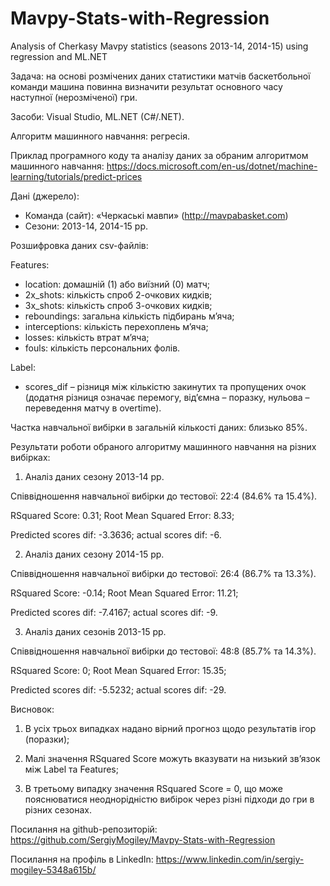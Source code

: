 # Mavpy-Stats-with-Regression
Analysis of Cherkasy Mavpy statistics (seasons 2013-14, 2014-15) using regression and ML.NET

Задача: на основі розмічених даних статистики матчів баскетбольної команди машина повинна визначити результат основного часу наступної (нерозміченої) гри.

Засоби: Visual Studio, ML.NET (C#/.NET).

Алгоритм машинного навчання: регресія.

Приклад програмного коду та аналізу даних за обраним алгоритмом машинного навчання: https://docs.microsoft.com/en-us/dotnet/machine-learning/tutorials/predict-prices

Дані (джерело):

-	Команда (сайт): «Черкаські мавпи» (http://mavpabasket.com)
-	Сезони: 2013-14, 2014-15 рр.

Розшифровка даних csv-файлів:

Features:
-	location: домашній (1) або виїзний (0) матч;
-	2x_shots: кількість спроб 2-очкових кидків;
-	3x_shots: кількість спроб 3-очкових кидків;
-	reboundings: загальна кількість підбирань м’яча;
-	interceptions: кількість перехоплень м’яча;
-	losses: кількість втрат м’яча;
-	fouls: кількість персональних фолів.

Label:
- scores_dif – різниця між кількістю закинутих та пропущених очок (додатня різниця означає перемогу, від’ємна – поразку, нульова – переведення матчу в overtime).

Частка навчальної вибірки в загальній кількості даних: близько 85%.

Результати роботи обраного алгоритму машинного навчання на різних вибірках:

1. Аналіз даних сезону 2013-14 рр.

Співвідношення навчальної вибірки до тестової: 22:4 (84.6% та 15.4%).

RSquared Score: 0.31; Root Mean Squared Error: 8.33;

Predicted scores dif: -3.3636; actual scores dif: -6.

2. Аналіз даних сезону 2014-15 рр.
 
Співвідношення навчальної вибірки до тестової: 26:4 (86.7% та 13.3%).

RSquared Score: -0.14; Root Mean Squared Error: 11.21;

Predicted scores dif: -7.4167; actual scores dif: -9.

3. Аналіз даних сезонів 2013-15 рр.

Співвідношення навчальної вибірки до тестової: 48:8 (85.7% та 14.3%).

RSquared Score: 0; Root Mean Squared Error: 15.35;

Predicted scores dif: -5.5232; actual scores dif: -29.

Висновок:

1. В усіх трьох випадках надано вірний прогноз щодо результатів ігор (поразки);

2. Малі значення RSquared Score можуть вказувати на низький зв’язок між Label та Features;

3. В третьому випадку значення RSquared Score = 0, що може пояснюватися неоднорідністю вибірок через різні підходи до гри в різних сезонах.

Посилання на github-репозиторій: https://github.com/SergiyMogiley/Mavpy-Stats-with-Regression

Посилання на профіль в LinkedIn: https://www.linkedin.com/in/sergiy-mogiley-5348a615b/

